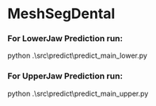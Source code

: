 # MeshSegDental

### For LowerJaw Prediction run:
python .\src\predict\predict_main_lower.py


### For UpperJaw Prediction run:
python .\src\predict\predict_main_upper.py
